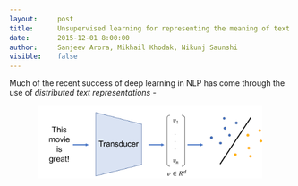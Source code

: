 ```yaml
---
layout:     post
title:      Unsupervised learning for representing the meaning of text
date:       2015-12-01 8:00:00
author:     Sanjeev Arora, Mikhail Khodak, Nikunj Saunshi
visible:    false
---
```


Much of the recent success of deep learning in NLP has come through the use of *distributed text representations* - 

<div style="text-align:center;">
<img src="/assets/unsupervised_pipeline.svg" style="width:400px;" />
</div>
